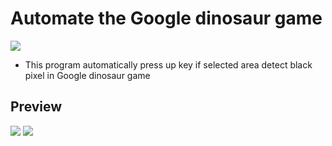 # Automate the Google dinosaur game

<img src="https://user-images.githubusercontent.com/91461938/200728195-af268719-070b-4eaf-8307-f2d5bce36641.png">
<ul>
  <li>This program automatically press up key if selected area detect black pixel in Google dinosaur game</li>
 </ul>
 
 <h2>Preview</h2>
 <img src="https://user-images.githubusercontent.com/91461938/200463604-01fee1eb-a077-4295-a4cd-27adf99defdf.gif"> 
<img src="https://user-images.githubusercontent.com/91461938/201135934-776f49f8-cc25-4a49-8620-2b276faf549d.svg">
